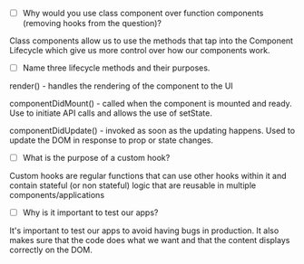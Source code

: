 - [ ] Why would you use class component over function components (removing hooks from the question)?

Class components allow us to use the methods that tap into the Component Lifecycle which give us more control over how our components work.

- [ ] Name three lifecycle methods and their purposes.

render() - handles the rendering of the component to the UI

componentDidMount() - called when the component is mounted and ready. Use to initiate API calls and allows the use of setState.

componentDidUpdate() - invoked as soon as the updating happens. Used to update the DOM in response to prop or state changes.

- [ ] What is the purpose of a custom hook?

Custom hooks are regular functions that can use other hooks within it and contain stateful (or non stateful) logic that are reusable in multiple components/applications

- [ ] Why is it important to test our apps?

It's important to test our apps to avoid having bugs in production. It also makes sure that the code does what we want and that the content displays correctly on the DOM.